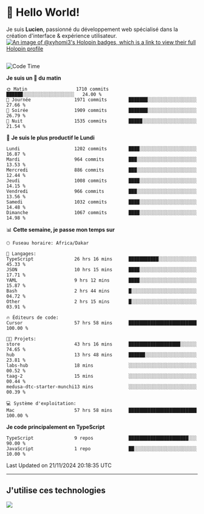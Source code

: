 # 👋 Hello World!

Je suis **Lucien**, passionné du développement web spécialisé dans la création d'interface & expérience utilisateur.
[![An image of @xyhomi3's Holopin badges, which is a link to view their full Holopin profile](https://holopin.me/xyhomi3)](https://holopin.io/@xyhomi3)

##

<!--START_SECTION:waka-->
![Code Time](http://img.shields.io/badge/Code%20Time-2%2C582%20hrs%2014%20mins-blue)

**Je suis un 🐤 du matin** 

```text
🌞 Matin                  1710 commits        ██████░░░░░░░░░░░░░░░░░░░   24.00 % 
🌆 Journée                1971 commits        ███████░░░░░░░░░░░░░░░░░░   27.66 % 
🌃 Soirée                 1909 commits        ███████░░░░░░░░░░░░░░░░░░   26.79 % 
🌙 Nuit                   1535 commits        █████░░░░░░░░░░░░░░░░░░░░   21.54 % 
```
📅 **Je suis le plus productif le Lundi** 

```text
Lundi                    1202 commits        ████░░░░░░░░░░░░░░░░░░░░░   16.87 % 
Mardi                    964 commits         ███░░░░░░░░░░░░░░░░░░░░░░   13.53 % 
Mercredi                 886 commits         ███░░░░░░░░░░░░░░░░░░░░░░   12.44 % 
Jeudi                    1008 commits        ████░░░░░░░░░░░░░░░░░░░░░   14.15 % 
Vendredi                 966 commits         ███░░░░░░░░░░░░░░░░░░░░░░   13.56 % 
Samedi                   1032 commits        ████░░░░░░░░░░░░░░░░░░░░░   14.48 % 
Dimanche                 1067 commits        ████░░░░░░░░░░░░░░░░░░░░░   14.98 % 
```


📊 **Cette semaine, je passe mon temps sur** 

```text
🕑︎ Fuseau horaire: Africa/Dakar

💬 Langages: 
TypeScript               26 hrs 16 mins      ███████████░░░░░░░░░░░░░░   45.33 % 
JSON                     10 hrs 15 mins      ████░░░░░░░░░░░░░░░░░░░░░   17.71 % 
YAML                     9 hrs 12 mins       ████░░░░░░░░░░░░░░░░░░░░░   15.87 % 
Bash                     2 hrs 44 mins       █░░░░░░░░░░░░░░░░░░░░░░░░   04.72 % 
Other                    2 hrs 15 mins       █░░░░░░░░░░░░░░░░░░░░░░░░   03.91 % 

🔥 Éditeurs de code: 
Cursor                   57 hrs 58 mins      █████████████████████████   100.00 % 

🐱‍💻 Projets: 
store                    43 hrs 16 mins      ███████████████████░░░░░░   74.65 % 
hub                      13 hrs 48 mins      ██████░░░░░░░░░░░░░░░░░░░   23.81 % 
labs-hub                 18 mins             ░░░░░░░░░░░░░░░░░░░░░░░░░   00.52 % 
taag-2                   15 mins             ░░░░░░░░░░░░░░░░░░░░░░░░░   00.44 % 
medusa-dtc-starter-munchi13 mins             ░░░░░░░░░░░░░░░░░░░░░░░░░   00.39 % 

💻 Système d'exploitation: 
Mac                      57 hrs 58 mins      █████████████████████████   100.00 % 
```

**Je code principalement en TypeScript** 

```text
TypeScript               9 repos             ██████████████████████░░░   90.00 % 
JavaScript               1 repo              ██░░░░░░░░░░░░░░░░░░░░░░░   10.00 % 
```




 Last Updated on 21/11/2024 20:18:35 UTC
<!--END_SECTION:waka-->
---

## J'utilise ces technologies

<p align="left">
  <a href="https://skillicons.dev">
    <img src="https://skillicons.dev/icons?i=ts,js,md,scss,tailwind,react,docker,express,astro,vite,nextjs,vercel,figma,ableton" />
  </a>
</p>

